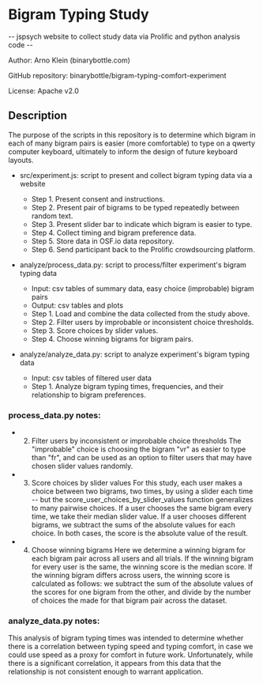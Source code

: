 # Bigram Typing Study
 
-- jspsych website to collect study data via Prolific and python analysis code --

Author: Arno Klein (binarybottle.com)

GitHub repository: binarybottle/bigram-typing-comfort-experiment

License: Apache v2.0 

## Description
The purpose of the scripts in this repository is to determine which bigram in each of many bigram pairs is easier (more comfortable) to type on a qwerty computer keyboard, ultimately to inform the design of future keyboard layouts.

  - src/experiment.js: script to present and collect bigram typing data via a website
  
    - Step 1. Present consent and instructions.
    - Step 2. Present pair of bigrams to be typed repeatedly between random text.
    - Step 3. Present slider bar to indicate which bigram is easier to type.
    - Step 4. Collect timing and bigram preference data.
    - Step 5. Store data in OSF.io data repository.
    - Step 6. Send participant back to the Prolific crowdsourcing platform.

  - analyze/process_data.py: script to process/filter experiment's bigram typing data

    - Input: csv tables of summary data, easy choice (improbable) bigram pairs
    - Output: csv tables and plots
    - Step 1. Load and combine the data collected from the study above.
    - Step 2. Filter users by improbable or inconsistent choice thresholds.
    - Step 3. Score choices by slider values.
    - Step 4. Choose winning bigrams for bigram pairs.

  - analyze/analyze_data.py: script to analyze experiment's bigram typing data

    - Input: csv tables of filtered user data
    - Step 1. Analyze bigram typing times, frequencies, and their relationship to bigram preferences. 

  ### process_data.py notes:
   - 2. Filter users by inconsistent or improbable choice thresholds
  The "improbable" choice is choosing the bigram "vr" as easier to type than "fr", and can be used as an option to filter users that may have chosen slider values randomly.
  
   - 3. Score choices by slider values
  For this study, each user makes a choice between two bigrams, two times, by using a slider each time -- but the score_user_choices_by_slider_values function generalizes to many pairwise choices. If a user chooses the same bigram every time, we take their median slider value. If a user chooses different bigrams, we subtract the sums of the absolute values for each choice. In both cases, the score is the absolute value of the result.

   - 4. Choose winning bigrams
  Here we determine a winning bigram for each bigram pair across all users and all trials. If the winning bigram for every user is the same, the winning score is the median score. If the winning bigram differs across users, the winning score is calculated as follows: we subtract the sum of the absolute values of the scores for one bigram from the other, and divide by the number of choices the made for that bigram pair across the dataset.

  ### analyze_data.py notes:
  This analysis of bigram typing times was intended to determine whether there is a correlation between typing speed and typing comfort, in case we could use speed as a proxy for comfort in future work. Unfortunately, while there is a significant correlation, it appears from this data that the relationship is not consistent enough to warrant application.
